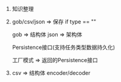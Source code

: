 1. 知识整理
2. gob/csv/json => 保存
    if type == ""

    gob => 结构体
    json => 架构体

    Persistence接口(支持任务类型数据持久化)

    工厂模式 => 返回的Persistence接口

3. csv => 结构体 encoder/decoder